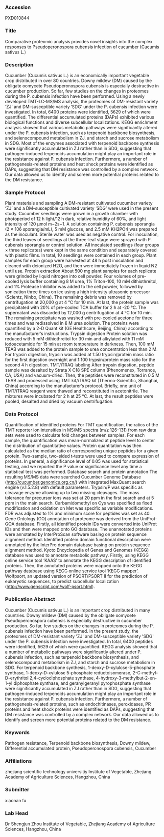 ### Accession
PXD010844

### Title
Comparative proteomic analysis provides novel insights into the complex responses to Pseudoperonospora cubensis infection of cucumber (Cucumis sativus L.)

### Description
Cucumber (Cucumis sativus L.) is an economically important vegetable crop distributed in over 80 countries. Downy mildew (DM) caused by the obligate oomycete Pseudoperonospora cubensis is especially destructive in cucumber production. So far, few studies on the changes in proteomes during the P. cubensis infection have been performed. Using a newly developed TMT-LC-MS/MS analysis, the proteomes of DM-resistant variety ‘ZJ’ and DM-susceptible variety ‘SDG’ under the P. cubensis infection were investigated. In total, 6400 proteins were identified, 5629 of which were quantified. The differential accumulated proteins (DAPs) exhibited various biological functions and diverse subcellular localizations. KEGG enrichment analysis showed that various metabolic pathways were significantly altered under the P. cubensis infection, such as terpenoid backbone biosynthesis,  and selenocompound metabolism in ZJ, and starch and sucrose metabolism in SDG. Most of the enzymes associated with terpenoid backbone synthesis were significantly accumulated in ZJ rather than in SDG, suggesting that pathogen-induced terpenoids accumulation might play an important role in the resistance against P. cubensis infection. Furthermore, a number of pathogenesis-related proteins and heat shock proteins were identified as DAPs, suggesting that DM resistance was controlled by a complex network. Our data allowed us to identify and screen more potential proteins related to the DM resistance.

### Sample Protocol
Plant materials and sampling   A DM-resistant cultivated cucumber variety ‘ZJ’ and a DM-susceptible cultivated variety ‘SDG’ were used in the present study. Cucumber seedlings were grown in a growth chamber with photoperiod of 12 h light/12 h dark, relative humidity of 60%, and light intensity of 120 μmol m−2s−1. A solution containing P. cubensis sporangia (2 × 106 sporangia/mL), 5 mM glucose, and 2.5 mM KH2PO4 was prepared as the inoculant. Sterile water was used as negative control. For inoculation, the third leaves of seedlings at the three-leaf stage were sprayed with P. cubensis sporangia or control solution. All inoculated seedlings (four groups × three replicates) were kept in the same condition and separately covered with plastic films. In total, 10 seedlings were contained in each group. Plant samples for each group were harvested at 48 h post inoculation and cleaned with deionized H2O, and then were immediately frozen in liquid N2 until use.  Protein extraction   About 500 mg plant samples for each replicate were grinded by liquid nitrogen into cell powder. Four volumes of pre-cooled lysis buffer containing 8 M urea, 1% Triton-100, 10 mM dithiothreitol, and 1% Protease Inhibitor was added to the cell powder, followed by sonication three times on ice using a high intensity ultrasonic processor (Scientz, Ninbo, China). The remaining debris was removed by centrifugation at 20,000 g at 4 ℃ for 10 min. At last, the protein sample was precipitated with 20% of pre-cooled TCA buffer for 2 h at -20 ℃. The supernatant was discarded by 12,000 g centrifugation at 4 ℃ for 10 min. The remaining precipitate was washed with pre-cooled acetone for three times and was redissolved in 8 M urea solution. The proteins were quantified by a 2-D Quant kit (GE Healthcare, Beijing, China) according to the manufacturer’s instructions.  Trypsin digestion   Protein solution was reduced with 5 mM dithiothreitol for 30 min and alkylated with 11 mM iodoacetamide for 15 min at room temperature in darkness. Then, 100 mM TEAB was added to the protein sample to urea concentration less than 2 M. For trypsin digestion, trypsin was added at 1:50 trypsin/protein mass ratio for the first digestion overnight and 1:100 trypsin/protein mass ratio for the second 4 h digestion.   TMT/iTRAQ labeling    After trypsin digestion, peptide sample was desalted by Strata X C18 SPE column (Phenomenex, Torrance, CA, USA) and vacuum-dried. Then, the peptides were reconstituted in 0.5 M TEAB and processed using TMT kit/iTRAQ kit (Thermo-Scientific, Shanghai, China) according to the manufacturer’s protocol. Briefly, one unit of TMT/iTRAQ reagent were thawed and reconstituted in acetonitrile. The mixtures were incubated for 2 h at 25 ℃. At last, the result peptides were pooled, desalted and dried by vacuum centrifugation.

### Data Protocol
Quantification of identified proteins    For TMT quantification, the ratios of the TMT reporter ion intensities in MS/MS spectra (m/z 126–131) from raw data sets were used to calculate fold changes between samples. For each sample, the quantification was mean-normalized at peptide level to center the distribution of quantitative values. Protein quantitation was then calculated as the median ratio of corresponding unique peptides for a given protein. Two-sample, two-sided t-tests were used to compare expression of proteins. In general, a significance level of 0.05 was used for statistical testing, and we reported the P value or significance level any time a statistical test was performed.  Database search and protein annotation   The resulting MS/MS data were searched Cucumber Genome Database (http://cucumber.genomics.org.cn/) with integrated MaxQuant search engine (v.1.5.2.8) with default parameters. Trypsin/P was specific as cleavage enzyme allowing up to two missing cleavages. The mass tolerance for precursor ions was set at 20 ppm in the first search and at 5 ppm in the main search. Carbamidomethyl on Cys was specified as fixed modification and oxidation on Met was specific as variable modifications. FDR was adjusted to 1% and minimum score for peptides was set as 40.    Gene Ontology (GO) annotation of proteome was derived from the UniProt-GOA database. Firstly, all identified protein IDs were converted into UniProt IDs and then were mapped onto GO database. The unannotated proteins were annotated by InterProScan software basing on protein sequence alignment method. Identified protein domain functional description were annotated by the InterPro domain database basing on protein sequence alignment method. Kyoto Encyclopedia of Genes and Genomes (KEGG) database was used to annotate metabolic pathway. Firstly, using KEGG online service tool ‘KAAS’ to annotate the KEGG description of identified proteins. Then, the annotated proteins were mapped onto the KEGG pathway database using KEGG online service tool ‘KEGG mapper’. Wolfpsort, an updated version of PSORT/PSORT II for the prediction of eukaryotic sequences, to predict subcellular localization (http://www.genscript.com/wolf-psort.html).

### Publication Abstract
Cucumber (Cucumis sativus L.) is an important crop distributed in many countries. Downy mildew (DM) caused by the obligate oomycete Pseudoperonospora cubensis is especially destructive in cucumber production. So far, few studies on the changes in proteomes during the P. cubensis infection have been performed. In the present study, the proteomes of DM-resistant variety 'ZJ' and DM-susceptible variety 'SDG' under the P. cubensis infection were investigated. In total, 6400 peptides were identified, 5629 of which were quantified. KEGG analysis showed that a number of metabolic pathways were significantly altered under P. cubensis infection, such as terpenoid backbone biosynthesis, and selenocompound metabolism in ZJ, and starch and sucrose metabolism in SDG. For terpenoid backbone synthesis, 1-deoxy-D-xylulose-5-phosphate synthase, 1-deoxy-D-xylulose 5-phosphate reductoisomerase, 2-C-methyl-D-erythritol 2,4-cyclodiphosphate synthase, 4-hydroxy-3-methylbut-2-en-1-yl diphosphate synthase, and geranylgeranyl pyrophosphate synthase were significantly accumulated in ZJ rather than in SDG, suggesting that pathogen-induced terpenoids accumulation might play an important role in the resistance against P. cubensis infection. Furthermore, a number of pathogenesis-related proteins, such as endochitinases, peroxidases, PR proteins and heat shock proteins were identified as DAPs, suggesting that DM resistance was controlled by a complex network. Our data allowed us to identify and screen more potential proteins related to the DM resistance.

### Keywords
Pathogen resistance, Terpenoid backbone biosynthesis, Downy mildew, Differential accumulated protein, Pseudoperonospora cubensis, Cucumber

### Affiliations
zhejiang scientific technology universitiy
Institute of Vegetable, Zhejiang Academy of Agriculture Sciences, Hangzhou, China

### Submitter
xiaonan fu

### Lab Head
Dr Shengjun Zhou
Institute of Vegetable, Zhejiang Academy of Agriculture Sciences, Hangzhou, China


